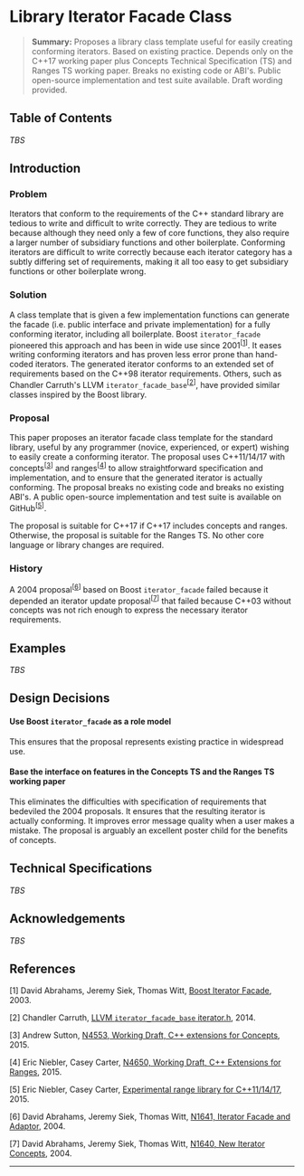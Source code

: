 # Library Iterator Facade Class

>**Summary:** Proposes a library class template useful for easily creating conforming iterators. Based on existing practice. Depends only on the C++17 working paper plus Concepts Technical Specification (TS) and Ranges TS working paper. Breaks no existing code or ABI's. Public open-source implementation and test suite available. Draft wording provided.

## Table of Contents

*TBS*

## Introduction

### Problem

Iterators that conform to the requirements of the C++ standard library are tedious to write and difficult to write correctly. They are tedious to write because although they need only a few of core functions, they also require a larger number of subsidiary functions and other boilerplate. Conforming iterators are difficult to write correctly because each iterator category has a subtly differing set of requirements, making it all too easy to get subsidiary functions or other boilerplate wrong.

### Solution

A class template that is given a few implementation functions can generate the facade (i.e. public interface and private implementation) for a fully conforming iterator, including all boilerplate. Boost ```iterator_facade``` pioneered this approach and has been in wide use since 2001<sup>&lsqb;[1](#1)&rsqb;</sup>. It eases writing conforming iterators and has proven less error prone than hand-coded iterators. The generated iterator conforms to an extended set of requirements based on the C++98 iterator requirements. Others, such as Chandler Carruth's LLVM ```iterator_facade_base```<sup>&lsqb;[2](#2)&rsqb;</sup>, have provided similar classes inspired by the Boost library.

### Proposal

This paper proposes an iterator facade class template for the standard library, useful by any programmer (novice, experienced, or expert) wishing to easily create a conforming iterator. The proposal uses C++11/14/17 with concepts<sup>&lsqb;[3](#3)&rsqb;</sup> and ranges<sup>&lsqb;[4](#4)&rsqb;</sup> to allow straightforward specification and implementation, and to ensure that the generated iterator is actually conforming. The proposal breaks no existing code and breaks no existing ABI's. A public open-source implementation and test suite is available on GitHub<sup>&lsqb;[5](#5)&rsqb;</sup>.

The proposal is suitable for C++17 if C++17 includes concepts and ranges. Otherwise, the proposal is suitable for the Ranges TS. No other core language or library changes are required.

### History

A 2004 proposal<sup>&lsqb;[6](#6)&rsqb;</sup> based on Boost ```iterator_facade``` failed because it depended an iterator update proposal<sup>&lsqb;[7](#7)&rsqb;</sup> that failed because C++03 without concepts was not rich enough to express the necessary iterator requirements.

## Examples

*TBS*

## Design Decisions

#### Use Boost ```iterator_facade``` as a role model

This ensures that the proposal represents existing practice in widespread use.

#### Base the interface on features in the Concepts TS and the Ranges TS working paper

This eliminates the difficulties with specification of requirements that bedeviled the 2004 proposals. It ensures that the resulting iterator is actually conforming. It improves error message quality when a user makes a mistake. The proposal is arguably an excellent poster child for the benefits of concepts.

## Technical Specifications

*TBS*

## Acknowledgements

*TBS*

## References
[1]: https://www.boost.org/doc/libs/1_59_0/libs/iterator/doc/iterator_facade.html
[2]: https://github.com/llvm-mirror/llvm/blob/master/include/llvm/ADT/iterator.h
[3]: http://www.open-std.org/jtc1/sc22/wg21/docs/papers/2015/n4553.pdf
[4]: http://www.open-std.org/jtc1/sc22/wg21/docs/papers/2015/n4560.pdf
[5]: https://github.com/ericniebler/range-v3
[6]: http://www.open-std.org/jtc1/sc22/wg21/docs/papers/2004/n1641.html
[7]: http://www.open-std.org/jtc1/sc22/wg21/docs/papers/2004/n1640.html


&lsqb;<a name="1">1</a>&rsqb; David Abrahams, Jeremy Siek, Thomas Witt, [Boost Iterator Facade][1], 2003.

&lsqb;<a name="2">2</a>&rsqb; Chandler Carruth, [LLVM ```iterator_facade_base``` iterator.h][2], 2014.

&lsqb;<a name="3">3</a>&rsqb; Andrew Sutton, [N4553, Working Draft,
C++ extensions for Concepts][3], 2015.

&lsqb;<a name="4">4</a>&rsqb; Eric Niebler, Casey Carter, [N4650, Working Draft,
C++ Extensions for Ranges][4], 2015.

&lsqb;<a name="5">5</a>&rsqb; Eric Niebler, Casey Carter, [Experimental range library for C++11/14/17][5], 2015.

&lsqb;<a name="6">6</a>&rsqb; David Abrahams, Jeremy Siek, Thomas Witt, [N1641, Iterator Facade and Adaptor][6], 2004.

&lsqb;<a name="7">7</a>&rsqb; David Abrahams, Jeremy Siek, Thomas Witt, [N1640, New Iterator Concepts][7], 2004.

------
